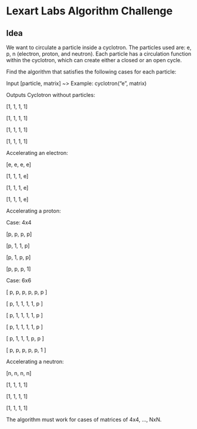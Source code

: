 # Lexart Labs Algorithm Challenge

## Idea
We want to circulate a particle inside a cyclotron. The particles used are: e, p, n (electron, proton, and neutron). Each particle has a circulation function within the cyclotron, which can create either a closed or an open cycle.


Find the algorithm that satisfies the following cases for each particle:

Input
[particle, matrix] ~> Example: cyclotron(“e”, matrix)


Outputs
Cyclotron without particles:


[1, 1, 1, 1]

[1, 1, 1, 1]

[1, 1, 1, 1]

[1, 1, 1, 1]


Accelerating an electron:


[e, e, e, e]

[1, 1, 1, e]

[1, 1, 1, e]

[1, 1, 1, e]


Accelerating a proton:


Case: 4x4


[p, p, p, p]

[p, 1, 1, p]

[p, 1, p, p]

[p, p, p, 1]



Case: 6x6


[ p, p, p, p, p, p ]

[ p, 1, 1, 1, 1, p ]

[ p, 1, 1, 1, 1, p ]

[ p, 1, 1, 1, 1, p ]

[ p, 1, 1, 1, p, p ]

[ p, p, p, p, p, 1 ]



Accelerating a neutron:


[n, n, n, n]

[1, 1, 1, 1]

[1, 1, 1, 1]

[1, 1, 1, 1]


The algorithm must work for cases of matrices of 4x4, ..., NxN.
